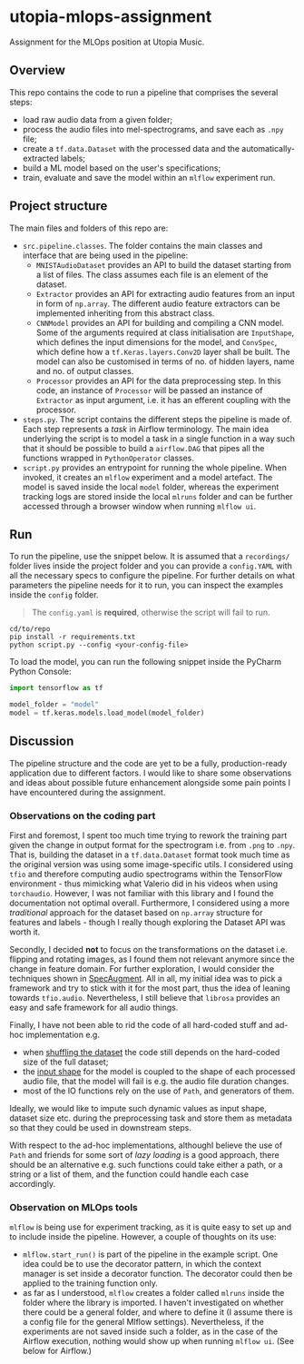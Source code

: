 # utopia-mlops-assignment
Assignment for the MLOps position at Utopia Music.


## Overview
This repo contains the code to run a pipeline that comprises the several steps:

* load raw audio data from a given folder;
* process the audio files into mel-spectrograms, and save each as `.npy` file;
* create a `tf.data.Dataset` with the processed data and the automatically-extracted labels;
* build a ML model based on the user's specifications;
* train, evaluate and save the model within an `mlflow` experiment run.

## Project structure
The main files and folders of this repo are:

* `src.pipeline.classes`. The folder contains the main classes and interface
that are being used in the pipeline: 
  * `MNISTAudioDataset` provides an API to build the dataset starting from a list of files.
  The class assumes each file is an element of the dataset.
  * `Extractor` provides an API for extracting audio features from an input
  in form of `np.array`. The different audio feature extractors can be implemented
  inheriting from this abstract class.
  * `CNNModel` provides an API for building and compiling a CNN model. Some of the arguments
  required at class initialisation are `InputShape`, which defines the input dimensions
  for the model, and `ConvSpec`, which define how a `tf.Keras.layers.Conv2D` layer
  shall be built. The model can also be customised in terms of no. of hidden layers, 
  name and no. of output classes.
  * `Processor` provides an API for the data preprocessing step. In this code, an instance of
  `Processor` will be passed an instance of `Extractor` as input argument, i.e. it has an
  efferent coupling with the processor.
* `steps.py`. The script contains the different steps the pipeline is made of.
Each step represents a _task_ in Airflow terminology. The main idea underlying the script
is to model a task in a single function in a way such that it should be possible
to build a `airflow.DAG` that pipes all the functions wrapped in `PythonOperator`
classes.
* `script.py` provides an entrypoint for running the whole pipeline. When invoked, it
creates an `mlflow` experiment and a model artefact. The model is saved inside the local
`model` folder, whereas the experiment tracking logs are stored inside the local
`mlruns` folder and can be further accessed through a browser window when running
`mlflow ui`.

## Run
To run the pipeline, use the snippet below. It is assumed that a `recordings/` folder lives inside
the project folder and you can provide a `config.YAML` with all the necessary specs to configure
the pipeline. For further details on what parameters the pipeline needs for it to run, you can
inspect the examples inside the `config` folder.

> The `config.yaml` is **required**, otherwise the script will fail to run.

```shell
cd/to/repo
pip install -r requirements.txt
python script.py --config <your-config-file>
```

To load the model, you can run the following snippet inside the PyCharm Python Console:
```python
import tensorflow as tf

model_folder = "model"
model = tf.keras.models.load_model(model_folder)
```

## Discussion

The pipeline structure and the code are yet to be a fully, production-ready application due to different factors.
I would like to share some observations and ideas about possible future enhancement alongside some pain points I have 
encountered during the assignment.

### Observations on the coding part

First and foremost, I spent too much time trying to rework the training part given the change in output format for
the spectrogram i.e. from `.png` to `.npy`. That is, building the dataset in a `tf.data.Dataset` format took much 
time as the original version was using some image-specific utils. I considered using `tfio` and therefore computing
audio spectrograms within the TensorFlow environment - thus mimicking what Valerio did in his videos when using
`torchaudio`. However, I was not familiar with this library and I found the documentation not optimal overall.
Furthermore, I considered using a more _traditional_ approach for the dataset based on `np.array` structure for
features and labels - though I really though exploring the Dataset API was worth it.

Secondly, I decided **not** to focus on the transformations on the dataset i.e. flipping and rotating images, as
I found them not relevant anymore since the change in feature domain. For further exploration, I would consider the 
techniques shown in [SpecAugment](https://www.tensorflow.org/io/tutorials/audio#specaugment). All in all, my initial 
idea was to pick a framework and try to stick with it for the most part, thus the idea of leaning towards `tfio.audio`. 
Nevertheless, I still believe that `librosa` provides an easy and safe framework for all audio things.

Finally, I have not been able to rid the code of all hard-coded stuff and ad-hoc implementation e.g.

* when [shuffling the dataset](https://github.com/inspiralpatterns/utopia-mlops-assignment/blob/e1be99eed4c568a4f857daab414a8ea0b8d3120c/script.py#L22) the code 
still depends on the hard-coded size of the full dataset;
* the [input shape](https://github.com/inspiralpatterns/utopia-mlops-assignment/blob/e1be99eed4c568a4f857daab414a8ea0b8d3120c/src/pipeline/steps.py#L73) for the model 
is coupled to the shape of each processed audio file, that the model will fail is e.g. the audio file duration changes.
* most of the IO functions rely on the use of `Path`, and generators of them. 

Ideally, we would like to impute such dynamic values as input shape, dataset size etc. during the preprocessing task 
and store them as metadata so that they could be used in downstream steps. 

With respect to the ad-hoc implementations, althoughI believe the use of `Path` and friends for some sort of _lazy 
loading_ is a good approach, there should be an alternative
e.g. such functions could take either a path, or a string or a list of them, and the function could handle each case accordingly.

### Observation on MLOps tools

`mlflow` is being use for experiment tracking, as it is quite easy to set up and to include inside the pipeline. 
However, a couple of thoughts on its use:

* `mlflow.start_run()` is part of the pipeline in the example script. One idea could be to use the decorator pattern,
in which the context manager is set inside a decorator function. The decorator could then be applied to the 
training function only.
* as far as I understood, `mlflow` creates a folder called `mlruns` inside the folder where the library is imported. 
I haven't investigated on whether there could be a general folder, and where to define it (I assume there is a 
config file for the general Mlflow settings). Nevertheless, if the experiments are not saved inside such a folder, 
as in the case of the Airflow execution, nothing would show up when running `mlflow ui`. (See below for Airflow.)

